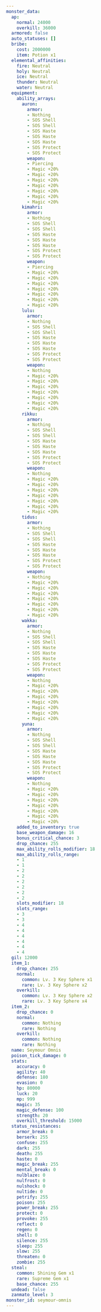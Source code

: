 ```yaml
---
monster_data:
  ap:
    normal: 24000
    overkill: 36000
  armored: false
  auto_statuses: []
  bribe:
    cost: 2000000
    item: Potion x1
  elemental_affinities:
    fire: Neutral
    holy: Neutral
    ice: Neutral
    thunder: Neutral
    water: Neutral
  equipment:
    ability_arrays:
      auron:
        armor:
        - Nothing
        - SOS Shell
        - SOS Shell
        - SOS Haste
        - SOS Haste
        - SOS Haste
        - SOS Protect
        - SOS Protect
        weapon:
        - Piercing
        - Magic +20%
        - Magic +20%
        - Magic +20%
        - Magic +20%
        - Magic +20%
        - Magic +20%
        - Magic +20%
      kimahri:
        armor:
        - Nothing
        - SOS Shell
        - SOS Shell
        - SOS Haste
        - SOS Haste
        - SOS Haste
        - SOS Protect
        - SOS Protect
        weapon:
        - Piercing
        - Magic +20%
        - Magic +20%
        - Magic +20%
        - Magic +20%
        - Magic +20%
        - Magic +20%
        - Magic +20%
      lulu:
        armor:
        - Nothing
        - SOS Shell
        - SOS Shell
        - SOS Haste
        - SOS Haste
        - SOS Haste
        - SOS Protect
        - SOS Protect
        weapon:
        - Nothing
        - Magic +20%
        - Magic +20%
        - Magic +20%
        - Magic +20%
        - Magic +20%
        - Magic +20%
        - Magic +20%
      rikku:
        armor:
        - Nothing
        - SOS Shell
        - SOS Shell
        - SOS Haste
        - SOS Haste
        - SOS Haste
        - SOS Protect
        - SOS Protect
        weapon:
        - Nothing
        - Magic +20%
        - Magic +20%
        - Magic +20%
        - Magic +20%
        - Magic +20%
        - Magic +20%
        - Magic +20%
      tidus:
        armor:
        - Nothing
        - SOS Shell
        - SOS Shell
        - SOS Haste
        - SOS Haste
        - SOS Haste
        - SOS Protect
        - SOS Protect
        weapon:
        - Nothing
        - Magic +20%
        - Magic +20%
        - Magic +20%
        - Magic +20%
        - Magic +20%
        - Magic +20%
        - Magic +20%
      wakka:
        armor:
        - Nothing
        - SOS Shell
        - SOS Shell
        - SOS Haste
        - SOS Haste
        - SOS Haste
        - SOS Protect
        - SOS Protect
        weapon:
        - Nothing
        - Magic +20%
        - Magic +20%
        - Magic +20%
        - Magic +20%
        - Magic +20%
        - Magic +20%
        - Magic +20%
      yuna:
        armor:
        - Nothing
        - SOS Shell
        - SOS Shell
        - SOS Haste
        - SOS Haste
        - SOS Haste
        - SOS Protect
        - SOS Protect
        weapon:
        - Nothing
        - Magic +20%
        - Magic +20%
        - Magic +20%
        - Magic +20%
        - Magic +20%
        - Magic +20%
        - Magic +20%
    added_to_inventory: true
    base_weapon_damage: 16
    bonus_critical_chance: 3
    drop_chance: 255
    max_ability_rolls_modifier: 18
    max_ability_rolls_range:
    - 1
    - 1
    - 2
    - 2
    - 2
    - 2
    - 2
    - 2
    slots_modifier: 18
    slots_range:
    - 3
    - 3
    - 4
    - 4
    - 4
    - 4
    - 4
    - 4
  gil: 12000
  item_1:
    drop_chance: 255
    normal:
      common: Lv. 3 Key Sphere x1
      rare: Lv. 3 Key Sphere x2
    overkill:
      common: Lv. 3 Key Sphere x2
      rare: Lv. 3 Key Sphere x4
  item_2:
    drop_chance: 0
    normal:
      common: Nothing
      rare: Nothing
    overkill:
      common: Nothing
      rare: Nothing
  name: Seymour Omnis
  poison_tick_damage: 0
  stats:
    accuracy: 0
    agility: 40
    defense: 180
    evasion: 0
    hp: 80000
    luck: 20
    mp: 999
    magic: 35
    magic_defense: 100
    strength: 20
    overkill_threshold: 15000
  status_resistances:
    armor_break: 0
    berserk: 255
    confuse: 255
    dark: 255
    death: 255
    haste: 0
    magic_break: 255
    mental_break: 0
    nulblaze: 0
    nulfrost: 0
    nulshock: 0
    nultide: 0
    petrify: 255
    poison: 255
    power_break: 255
    protect: 0
    provoke: 255
    reflect: 0
    regen: 0
    shell: 0
    silence: 255
    sleep: 255
    slow: 255
    threaten: 0
    zombie: 255
  steal:
    common: Shining Gem x1
    rare: Supreme Gem x1
    base_chance: 255
  undead: false
  zanmato_level: 3
monster_id: seymour-omnis
---
```

